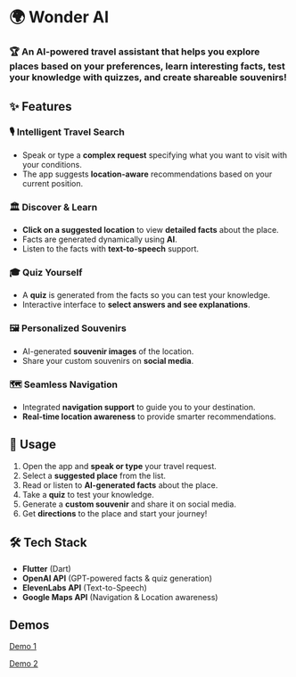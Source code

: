 # 🌍 Wonder AI

### 🏆 An AI-powered travel assistant that helps you explore places based on your preferences, learn interesting facts, test your knowledge with quizzes, and create shareable souvenirs!

## ✨ Features

### 🎙️ Intelligent Travel Search
- Speak or type a **complex request** specifying what you want to visit with your conditions.
- The app suggests **location-aware** recommendations based on your current position.

### 🏛️ Discover & Learn
- **Click on a suggested location** to view **detailed facts** about the place.
- Facts are generated dynamically using **AI**.
- Listen to the facts with **text-to-speech** support.

### 🎓 Quiz Yourself
- A **quiz** is generated from the facts so you can test your knowledge.
- Interactive interface to **select answers and see explanations**.

### 🖼️ Personalized Souvenirs
- AI-generated **souvenir images** of the location.
- Share your custom souvenirs on **social media**.

### 🗺️ Seamless Navigation
- Integrated **navigation support** to guide you to your destination.
- **Real-time location awareness** to provide smarter recommendations.

## 🎯 Usage
1. Open the app and **speak or type** your travel request.
2. Select a **suggested place** from the list.
3. Read or listen to **AI-generated facts** about the place.
4. Take a **quiz** to test your knowledge.
5. Generate a **custom souvenir** and share it on social media.
6. Get **directions** to the place and start your journey!

## 🛠️ Tech Stack
- **Flutter** (Dart)
- **OpenAI API** (GPT-powered facts & quiz generation)
- **ElevenLabs API** (Text-to-Speech)
- **Google Maps API** (Navigation & Location awareness)

## Demos

[Demo 1](https://github.com/David-Mavrodiev/wonder/blob/main/wonder/demo1.mp4)

[Demo 2](https://github.com/David-Mavrodiev/wonder/blob/main/wonder/demo2.mp4)
